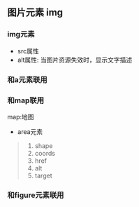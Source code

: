 ## 图片元素 img
### img元素
- src属性
- alt属性:
    当图片资源失效时，显示文字描述
### 和a元素联用
### 和map联用
map:地图
- area元素
>    1. shape 
>    2. coords
>    3. href 
>    4. alt 
>    5. target
### 和figure元素联用
